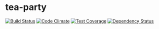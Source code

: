 tea-party
=====

[![Build Status](https://travis-ci.org/damncraft/tea-party.svg?branch=master)](https://travis-ci.org/damncraft/tea-party)
[![Code Climate](https://codeclimate.com/github/damncraft/tea-party/badges/gpa.svg)](https://codeclimate.com/github/damncraft/tea-party)
[![Test Coverage](https://codeclimate.com/github/damncraft/tea-party/badges/coverage.svg)](https://codeclimate.com/github/damncraft/tea-party)
[![Dependency Status](https://gemnasium.com/damncraft/tea-party.svg)](https://gemnasium.com/damncraft/tea-party)